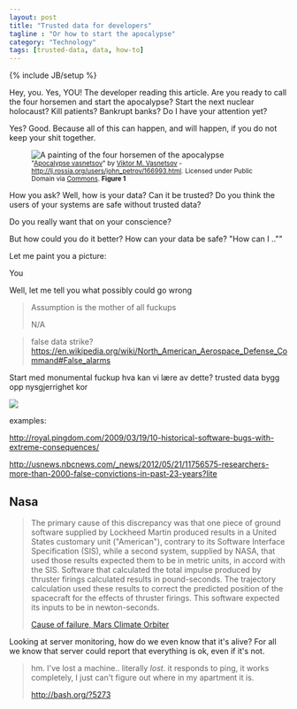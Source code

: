 ```yaml
---
layout: post
title: "Trusted data for developers"
tagline : "Or how to start the apocalypse"
category: "Technology"
tags: [trusted-data, data, how-to]
---
```

{% include JB/setup %}

<p class="lead">

Hey, you. Yes, YOU! The developer reading this article. Are you ready to call the four horsemen and start the apocalypse? Start the next nuclear holocaust? Kill patients? Bankrupt banks? Do I have your attention yet?

Yes? Good. Because all of this can happen, and will happen, if you do not keep your shit together.
</p>

<figure>
  <img title="The four horsemen of the apocalypse" alt="A painting of the four horsemen of the apocalypse" src="https://upload.wikimedia.org/wikipedia/commons/thumb/e/e1/Apocalypse_vasnetsov.jpg/640px-Apocalypse_vasnetsov.jpg" class="img-thumbnail img-responsive img-rounded"/>
  <figcaption>
    <small>
      "<a href="https://commons.wikimedia.org/wiki/File:Apocalypse_vasnetsov.jpg#/media/File:Apocalypse_vasnetsov.jpg">Apocalypse vasnetsov</a>" by <a href="//en.wikipedia.org/wiki/Viktor_Vasnetsov" class="extiw" title="en:Viktor Vasnetsov">Viktor M. Vasnetsov</a> - <a rel="nofollow" class="external free" href="http://lj.rossia.org/users/john_petrov/166993.html">http://lj.rossia.org/users/john_petrov/166993.html</a>. Licensed under Public Domain via <a href="https://commons.wikimedia.org/wiki/">Commons</a>. <strong>Figure 1</strong>
    </small>
  </figcaption>
</figure>

How you ask? Well, how is your data? Can it be trusted? Do you think the users of your systems are safe without trusted data?

Do you really want that on your conscience?

But how could you do it better? How can your data be safe?
"How can I ..""

Let me paint you a picture:

You

Well, let me tell you what possibly could go wrong

>Assumption is the mother of all fuckups
>
>N/A

>false data strike?
><a href="https://en.wikipedia.org/wiki/North_American_Aerospace_Defense_Command#False_alarms">https://en.wikipedia.org/wiki/North_American_Aerospace_Defense_Command#False_alarms</a>

Start med monumental fuckup
hva kan vi lære av dette? trusted data
bygg opp nysgjerrighet
kor

<img src="http://i.imgur.com/iDOzAa5.jpg" class="img-rounded img-thumbnail img-responsive"/>

examples:

http://royal.pingdom.com/2009/03/19/10-historical-software-bugs-with-extreme-consequences/

http://usnews.nbcnews.com/_news/2012/05/21/11756575-researchers-more-than-2000-false-convictions-in-past-23-years?lite


## Nasa

>The primary cause of this discrepancy was that one piece of ground software supplied by Lockheed Martin produced results in a United States customary unit ("American"), contrary to its Software Interface Specification (SIS), while a second system, supplied by NASA, that used those results expected them to be in metric units, in accord with the SIS. Software that calculated the total impulse produced by thruster firings calculated results in pound-seconds. The trajectory calculation used these results to correct the predicted position of the spacecraft for the effects of thruster firings. This software expected its inputs to be in newton-seconds.
>
><a href="https://en.wikipedia.org/wiki/Mars_Climate_Orbiter#Cause_of_failure">Cause of failure, Mars Climate Orbiter</a>


Looking at server monitoring, how do we even know that it's alive? For all we know that server could report that everything is ok, even if it's not.

><erno> hm. I've lost a machine.. literally _lost_. it responds to ping, it works completely, I just can't figure out where in my apartment it is.
>
><a href="http://bash.org/?5273">http://bash.org/?5273</a>

